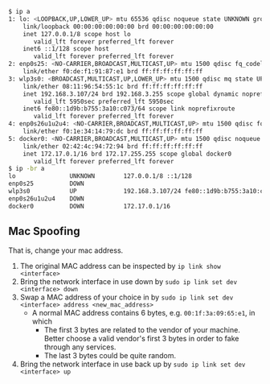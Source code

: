 
```bash
$ ip a
1: lo: <LOOPBACK,UP,LOWER_UP> mtu 65536 qdisc noqueue state UNKNOWN group default qlen 1000
    link/loopback 00:00:00:00:00:00 brd 00:00:00:00:00:00
    inet 127.0.0.1/8 scope host lo
       valid_lft forever preferred_lft forever
    inet6 ::1/128 scope host 
       valid_lft forever preferred_lft forever
2: enp0s25: <NO-CARRIER,BROADCAST,MULTICAST,UP> mtu 1500 qdisc fq_codel state DOWN group default qlen 1000
    link/ether f0:de:f1:91:87:e1 brd ff:ff:ff:ff:ff:ff
3: wlp3s0: <BROADCAST,MULTICAST,UP,LOWER_UP> mtu 1500 qdisc mq state UP group default qlen 1000
    link/ether 08:11:96:54:55:1c brd ff:ff:ff:ff:ff:ff
    inet 192.168.3.107/24 brd 192.168.3.255 scope global dynamic noprefixroute wlp3s0
       valid_lft 5950sec preferred_lft 5950sec
    inet6 fe80::1d9b:b755:3a10:c073/64 scope link noprefixroute 
       valid_lft forever preferred_lft forever
4: enp0s26u1u2u4: <NO-CARRIER,BROADCAST,MULTICAST,UP> mtu 1500 qdisc fq_codel state DOWN group default qlen 1000
    link/ether f0:1e:34:14:79:dc brd ff:ff:ff:ff:ff:ff
5: docker0: <NO-CARRIER,BROADCAST,MULTICAST,UP> mtu 1500 qdisc noqueue state DOWN group default 
    link/ether 02:42:4c:94:72:94 brd ff:ff:ff:ff:ff:ff
    inet 172.17.0.1/16 brd 172.17.255.255 scope global docker0
       valid_lft forever preferred_lft forever
$ ip -br a
lo               UNKNOWN        127.0.0.1/8 ::1/128 
enp0s25          DOWN           
wlp3s0           UP             192.168.3.107/24 fe80::1d9b:b755:3a10:c073/64 
enp0s26u1u2u4    DOWN           
docker0          DOWN           172.17.0.1/16 
```


## Mac Spoofing
That is, change your mac address.

1. The original MAC address can be inspected by `ip link show <interface>`
1. Bring the network interface in use down by `sudo ip link set dev <interface> down`
1. Swap a MAC address of your choice in by `sudo ip link set dev <interface> address <new_mac_address>`
    - A normal MAC address contains 6 bytes, e.g. `00:1f:3a:09:65:e1`, in which
        - The first 3 bytes are related to the vendor of your machine.
          Better choose a valid vendor's first 3 bytes in order to fake through
          any services.
        - The last 3 bytes could be quite random.
1. Bring the network interface in use back up by `sudo ip link set dev <interface> up`
